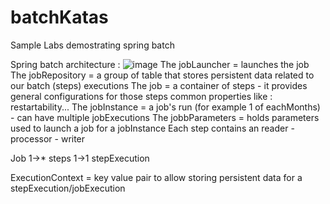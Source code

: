 # batchKatas

Sample Labs demostrating spring batch

Spring batch architecture : 
![image](https://github.com/user-attachments/assets/22379d38-f321-4b7d-bd1f-49ebfa680931)
The jobLauncher           = launches the job
The jobRepository         = a group of table that stores persistent data related to our batch (steps) executions
The job                   = a container of steps - it provides general configurations for those steps common properties like : restartability...
The jobInstance           = a job's run (for example 1 of eachMonths) - can have multiple jobExecutions
The jobbParameters        =  holds parameters used to launch a job for a jobInstance
Each step contains an reader - processor - writer

Job 1->* steps 1->1 stepExecution

ExecutionContext = key value pair to allow storing persistent data for a stepExecution/jobExecution
